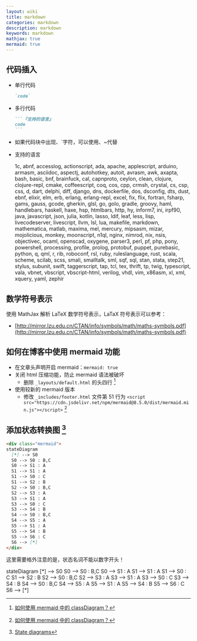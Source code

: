 ```yaml
---
layout: wiki
title: markdown
categories: markdown
description: markdown
keywords: markdown
mathjax: true
mermaid: true
---
```


## 代码插入

- 单行代码

  ```markdown
  `code`
  ```

- 多行代码

  ~~~markdown
  ```『支持的语言』
  code
  ```
  ~~~

- 如果代码块中出现、`字符，可以使用、~代替

- 支持的语言

  1c, abnf, accesslog, actionscript, ada, apache, applescript, arduino, armasm, asciidoc, aspectj, autohotkey, autoit, avrasm, awk, axapta, bash, basic, bnf, brainfuck, cal, capnproto, ceylon, clean, clojure, clojure-repl, cmake, coffeescript, coq, cos, cpp, crmsh, crystal, cs, csp, css, d, dart, delphi, diff, django, dns, dockerfile, dos, dsconfig, dts, dust, ebnf, elixir, elm, erb, erlang, erlang-repl, excel, fix, flix, fortran, fsharp, gams, gauss, gcode, gherkin, glsl, go, golo, gradle, groovy, haml, handlebars, haskell, haxe, hsp, htmlbars, http, hy, inform7, ini, irpf90, java, javascript, json, julia, kotlin, lasso, ldif, leaf, less, lisp, livecodeserver, livescript, llvm, lsl, lua, makefile, markdown, mathematica, matlab, maxima, mel, mercury, mipsasm, mizar, mojolicious, monkey, moonscript, n1ql, nginx, nimrod, nix, nsis, objectivec, ocaml, openscad, oxygene, parser3, perl, pf, php, pony, powershell, processing, profile, prolog, protobuf, puppet, purebasic, python, q, qml, r, rib, roboconf, rsl, ruby, ruleslanguage, rust, scala, scheme, scilab, scss, smali, smalltalk, sml, sqf, sql, stan, stata, step21, stylus, subunit, swift, taggerscript, tap, tcl, tex, thrift, tp, twig, typescript, vala, vbnet, vbscript, vbscript-html, verilog, vhdl, vim, x86asm, xl, xml, xquery, yaml, zephir

## 数学符号表示

使用 MathJax 解析 LaTeX 数学符号表示，LaTaX 符号表示可以参考：

- [http://mirror.lzu.edu.cn/CTAN/info/symbols/math/maths-symbols.pdf](http://mirror.lzu.edu.cn/CTAN/info/symbols/math/maths-symbols.pdf)

## 如何在博客中使用 mermaid 功能

- 在文章头声明开启 mermaid：`mermaid: true`
- 关闭 html 压缩功能，防止 mermaid 语法被破坏
  - 删除 `_layouts/default.html` 的头四行 [^1]
- 使用较新的 mermaid 版本
  - 修改 `_includes/footer.html` 文件第 51 行为 `<script src="https://cdn.jsdelivr.net/npm/mermaid@8.5.0/dist/mermaid.min.js"></script>` [^1]

## 添加状态转换图 [^2]

```markdown
<div class="mermaid">
stateDiagram
  [*] --> S0
  S0 --> S0 : B,C
  S0 --> S1 : A
  S1 --> S1 : A
  S1 --> S0 : C
  S1 --> S2 : B
  S2 --> S0 : B,C
  S2 --> S3 : A
  S3 --> S1 : A
  S3 --> S0 : C
  S3 --> S4 : B
  S4 --> S0 : B,C
  S4 --> S5 : A
  S5 --> S1 : A
  S5 --> S4 : B
  S5 --> S6 : C
  S6 --> [*]
</div>
```

这里需要格外注意的是，状态名词不能以数字开头！

<div class="mermaid">
stateDiagram
  [*] --> S0
  S0 --> S0 : B,C
  S0 --> S1 : A
  S1 --> S1 : A
  S1 --> S0 : C
  S1 --> S2 : B
  S2 --> S0 : B,C
  S2 --> S3 : A
  S3 --> S1 : A
  S3 --> S0 : C
  S3 --> S4 : B
  S4 --> S0 : B,C
  S4 --> S5 : A
  S5 --> S1 : A
  S5 --> S4 : B
  S5 --> S6 : C
  S6 --> [*]
</div>

[^1]: [如何使用 mermaid 中的 classDiagram？](https://github.com/mzlogin/mzlogin.github.io/issues/131)
[^2]: [State diagrams](https://mermaid-js.github.io/mermaid/#/stateDiagram)
